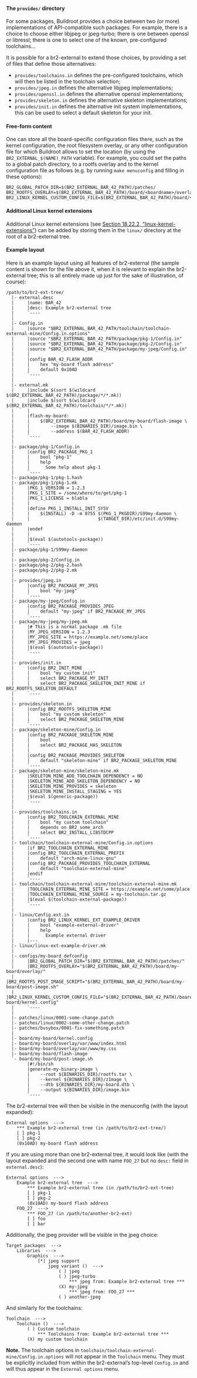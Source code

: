 #### The `provides/` directory

For some packages, Buildroot provides a choice between two (or more) implementations of API-compatible such packages. For example, there is a choice to choose either libjpeg or jpeg-turbo; there is one between openssl or libressl; there is one to select one of the known, pre-configured toolchains…

It is possible for a br2-external to extend those choices, by providing a set of files that define those alternatives:

- `provides/toolchains.in` defines the pre-configured toolchains, which will then be listed in the toolchain selection;
- `provides/jpeg.in` defines the alternative libjpeg implementations;
- `provides/openssl.in` defines the alternative openssl implementations;
- `provides/skeleton.in` defines the alternative skeleton implementations;
- `provides/init.in` defines the alternative init system implementations, this can be used to select a default skeleton for your init.

#### Free-form content

One can store all the board-specific configuration files there, such as the kernel configuration, the root filesystem overlay, or any other configuration file for which Buildroot allows to set the location (by using the `BR2_EXTERNAL_$(NAME)_PATH` variable). For example, you could set the paths to a global patch directory, to a rootfs overlay and to the kernel configuration file as follows (e.g. by running `make menuconfig` and filling in these options):

```
BR2_GLOBAL_PATCH_DIR=$(BR2_EXTERNAL_BAR_42_PATH)/patches/
BR2_ROOTFS_OVERLAY=$(BR2_EXTERNAL_BAR_42_PATH)/board/<boardname>/overlay/
BR2_LINUX_KERNEL_CUSTOM_CONFIG_FILE=$(BR2_EXTERNAL_BAR_42_PATH)/board/<boardname>/kernel.config
```

#### Additional Linux kernel extensions

Additional Linux kernel extensions (see [Section 18.22.2, “linux-kernel-extensions”](https://buildroot.org/downloads/manual/manual.html#linux-kernel-ext)) can be added by storing them in the `linux/` directory at the root of a br2-external tree.

#### Example layout

Here is an example layout using all features of br2-external (the sample content is shown for the file above it, when it is relevant to explain the br2-external tree; this is all entirely made up just for the sake of illustration, of course):

```
/path/to/br2-ext-tree/
  |- external.desc
  |     |name: BAR_42
  |     |desc: Example br2-external tree
  |     `----
  |
  |- Config.in
  |     |source "$BR2_EXTERNAL_BAR_42_PATH/toolchain/toolchain-external-mine/Config.in.options"
  |     |source "$BR2_EXTERNAL_BAR_42_PATH/package/pkg-1/Config.in"
  |     |source "$BR2_EXTERNAL_BAR_42_PATH/package/pkg-2/Config.in"
  |     |source "$BR2_EXTERNAL_BAR_42_PATH/package/my-jpeg/Config.in"
  |     |
  |     |config BAR_42_FLASH_ADDR
  |     |    hex "my-board flash address"
  |     |    default 0x10AD
  |     `----
  |
  |- external.mk
  |     |include $(sort $(wildcard $(BR2_EXTERNAL_BAR_42_PATH)/package/*/*.mk))
  |     |include $(sort $(wildcard $(BR2_EXTERNAL_BAR_42_PATH)/toolchain/*/*.mk))
  |     |
  |     |flash-my-board:
  |     |    $(BR2_EXTERNAL_BAR_42_PATH)/board/my-board/flash-image \
  |     |        --image $(BINARIES_DIR)/image.bin \
  |     |        --address $(BAR_42_FLASH_ADDR)
  |     `----
  |
  |- package/pkg-1/Config.in
  |     |config BR2_PACKAGE_PKG_1
  |     |    bool "pkg-1"
  |     |    help
  |     |      Some help about pkg-1
  |     `----
  |- package/pkg-1/pkg-1.hash
  |- package/pkg-1/pkg-1.mk
  |     |PKG_1_VERSION = 1.2.3
  |     |PKG_1_SITE = /some/where/to/get/pkg-1
  |     |PKG_1_LICENSE = blabla
  |     |
  |     |define PKG_1_INSTALL_INIT_SYSV
  |     |    $(INSTALL) -D -m 0755 $(PKG_1_PKGDIR)/S99my-daemon \
  |     |                          $(TARGET_DIR)/etc/init.d/S99my-daemon
  |     |endef
  |     |
  |     |$(eval $(autotools-package))
  |     `----
  |- package/pkg-1/S99my-daemon
  |
  |- package/pkg-2/Config.in
  |- package/pkg-2/pkg-2.hash
  |- package/pkg-2/pkg-2.mk
  |
  |- provides/jpeg.in
  |     |config BR2_PACKAGE_MY_JPEG
  |     |    bool "my-jpeg"
  |     `----
  |- package/my-jpeg/Config.in
  |     |config BR2_PACKAGE_PROVIDES_JPEG
  |     |    default "my-jpeg" if BR2_PACKAGE_MY_JPEG
  |     `----
  |- package/my-jpeg/my-jpeg.mk
  |     |# This is a normal package .mk file
  |     |MY_JPEG_VERSION = 1.2.3
  |     |MY_JPEG_SITE = https://example.net/some/place
  |     |MY_JPEG_PROVIDES = jpeg
  |     |$(eval $(autotools-package))
  |     `----
  |
  |- provides/init.in
  |     |config BR2_INIT_MINE
  |     |    bool "my custom init"
  |     |    select BR2_PACKAGE_MY_INIT
  |     |    select BR2_PACKAGE_SKELETON_INIT_MINE if BR2_ROOTFS_SKELETON_DEFAULT
  |     `----
  |
  |- provides/skeleton.in
  |     |config BR2_ROOTFS_SKELETON_MINE
  |     |    bool "my custom skeleton"
  |     |    select BR2_PACKAGE_SKELETON_MINE
  |     `----
  |- package/skeleton-mine/Config.in
  |     |config BR2_PACKAGE_SKELETON_MINE
  |     |    bool
  |     |    select BR2_PACKAGE_HAS_SKELETON
  |     |
  |     |config BR2_PACKAGE_PROVIDES_SKELETON
  |     |    default "skeleton-mine" if BR2_PACKAGE_SKELETON_MINE
  |     `----
  |- package/skeleton-mine/skeleton-mine.mk
  |     |SKELETON_MINE_ADD_TOOLCHAIN_DEPENDENCY = NO
  |     |SKELETON_MINE_ADD_SKELETON_DEPENDENCY = NO
  |     |SKELETON_MINE_PROVIDES = skeleton
  |     |SKELETON_MINE_INSTALL_STAGING = YES
  |     |$(eval $(generic-package))
  |     `----
  |
  |- provides/toolchains.in
  |     |config BR2_TOOLCHAIN_EXTERNAL_MINE
  |     |    bool "my custom toolchain"
  |     |    depends on BR2_some_arch
  |     |    select BR2_INSTALL_LIBSTDCPP
  |     `----
  |- toolchain/toolchain-external-mine/Config.in.options
  |     |if BR2_TOOLCHAIN_EXTERNAL_MINE
  |     |config BR2_TOOLCHAIN_EXTERNAL_PREFIX
  |     |    default "arch-mine-linux-gnu"
  |     |config BR2_PACKAGE_PROVIDES_TOOLCHAIN_EXTERNAL
  |     |    default "toolchain-external-mine"
  |     |endif
  |     `----
  |- toolchain/toolchain-external-mine/toolchain-external-mine.mk
  |     |TOOLCHAIN_EXTERNAL_MINE_SITE = https://example.net/some/place
  |     |TOOLCHAIN_EXTERNAL_MINE_SOURCE = my-toolchain.tar.gz
  |     |$(eval $(toolchain-external-package))
  |     `----
  |
  |- linux/Config.ext.in
  |     |config BR2_LINUX_KERNEL_EXT_EXAMPLE_DRIVER
  |     |    bool "example-external-driver"
  |     |    help
  |     |      Example external driver
  |     |---
  |- linux/linux-ext-example-driver.mk
  |
  |- configs/my-board_defconfig
  |     |BR2_GLOBAL_PATCH_DIR="$(BR2_EXTERNAL_BAR_42_PATH)/patches/"
  |     |BR2_ROOTFS_OVERLAY="$(BR2_EXTERNAL_BAR_42_PATH)/board/my-board/overlay/"
  |     |BR2_ROOTFS_POST_IMAGE_SCRIPT="$(BR2_EXTERNAL_BAR_42_PATH)/board/my-board/post-image.sh"
  |     |BR2_LINUX_KERNEL_CUSTOM_CONFIG_FILE="$(BR2_EXTERNAL_BAR_42_PATH)/board/my-board/kernel.config"
  |     `----
  |
  |- patches/linux/0001-some-change.patch
  |- patches/linux/0002-some-other-change.patch
  |- patches/busybox/0001-fix-something.patch
  |
  |- board/my-board/kernel.config
  |- board/my-board/overlay/var/www/index.html
  |- board/my-board/overlay/var/www/my.css
  |- board/my-board/flash-image
  `- board/my-board/post-image.sh
        |#!/bin/sh
        |generate-my-binary-image \
        |    --root ${BINARIES_DIR}/rootfs.tar \
        |    --kernel ${BINARIES_DIR}/zImage \
        |    --dtb ${BINARIES_DIR}/my-board.dtb \
        |    --output ${BINARIES_DIR}/image.bin
        `----
```

The br2-external tree will then be visible in the menuconfig (with the layout expanded):

```
External options  --->
    *** Example br2-external tree (in /path/to/br2-ext-tree/)
    [ ] pkg-1
    [ ] pkg-2
    (0x10AD) my-board flash address
```

If you are using more than one br2-external tree, it would look like (with the layout expanded and the second one with name `FOO_27` but no `desc:` field in `external.desc`):

```
External options  --->
    Example br2-external tree  --->
        *** Example br2-external tree (in /path/to/br2-ext-tree)
        [ ] pkg-1
        [ ] pkg-2
        (0x10AD) my-board flash address
    FOO_27  --->
        *** FOO_27 (in /path/to/another-br2-ext)
        [ ] foo
        [ ] bar
```

Additionally, the jpeg provider will be visible in the jpeg choice:

```
Target packages  --->
    Libraries  --->
        Graphics  --->
            [*] jpeg support
                jpeg variant ()  --->
                    ( ) jpeg
                    ( ) jpeg-turbo
                        *** jpeg from: Example br2-external tree ***
                    (X) my-jpeg
                        *** jpeg from: FOO_27 ***
                    ( ) another-jpeg
```

And similarly for the toolchains:

```
Toolchain  --->
    Toolchain ()  --->
        ( ) Custom toolchain
            *** Toolchains from: Example br2-external tree ***
        (X) my custom toolchain
```

**Note.** The toolchain options in `toolchain/toolchain-external-mine/Config.in.options` will not appear in the `Toolchain` menu. They must be explicitly included from within the br2-external’s top-level `Config.in` and will thus appear in the `External options` menu.